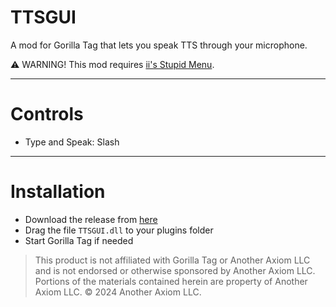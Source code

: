 # TTSGUI
A mod for Gorilla Tag that lets you speak TTS through your microphone.

⚠️ WARNING!
This mod requires [ii's Stupid Menu](https://github.com/iiDk-the-actual/iis.Stupid.Menu).

---

# Controls
- Type and Speak: Slash

---

# Installation

- Download the release from [here](https://github.com/iiDk-the-actual/TTSGUI/releases/latest)
- Drag the file `TTSGUI.dll` to your plugins folder
- Start Gorilla Tag if needed

> This product is not affiliated with Gorilla Tag or Another Axiom LLC and is not endorsed or otherwise sponsored by Another Axiom LLC. Portions of the materials contained herein are property of Another Axiom LLC. © 2024 Another Axiom LLC.
